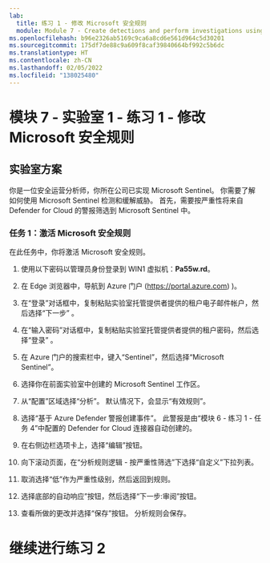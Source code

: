 ```yaml
---
lab:
  title: 练习 1 - 修改 Microsoft 安全规则
  module: Module 7 - Create detections and perform investigations using Microsoft Sentinel
ms.openlocfilehash: b96e2326ab5169c9ca6a8cd6e561d964c5d30201
ms.sourcegitcommit: 175df7de88c9a609f8caf39840664bf992c5b6dc
ms.translationtype: HT
ms.contentlocale: zh-CN
ms.lasthandoff: 02/05/2022
ms.locfileid: "138025480"
---
```

# <a name="module-7---lab-1---exercise-1---modify-a-microsoft-security-rule"></a>模块 7 - 实验室 1 - 练习 1 - 修改 Microsoft 安全规则

## <a name="lab-scenario"></a>实验室方案

你是一位安全运营分析师，你所在公司已实现 Microsoft Sentinel。 你需要了解如何使用 Microsoft Sentinel 检测和缓解威胁。 首先，需要按严重性将来自 Defender for Cloud 的警报筛选到 Microsoft Sentinel 中。 


### <a name="task-1-activate-a-microsoft-security-rule"></a>任务 1：激活 Microsoft 安全规则

在此任务中，你将激活 Microsoft 安全规则。

1. 使用以下密码以管理员身份登录到 WIN1 虚拟机：**Pa55w.rd**。  

1. 在 Edge 浏览器中，导航到 Azure 门户 (https://portal.azure.com) )。

1. 在“登录”对话框中，复制粘贴实验室托管提供者提供的租户电子邮件帐户，然后选择“下一步”  。

1. 在“输入密码”对话框中，复制粘贴实验室托管提供者提供的租户密码，然后选择“登录”  。

1. 在 Azure 门户的搜索栏中，键入“Sentinel”，然后选择“Microsoft Sentinel”。

1. 选择你在前面实验室中创建的 Microsoft Sentinel 工作区。

1. 从“配置”区域选择“分析”。 默认情况下，会显示“有效规则”。

1. 选择“基于 Azure Defender 警报创建事件”。 此警报是由“模块 6 - 练习 1 - 任务 4”中配置的 Defender for Cloud 连接器自动创建的。 

1. 在右侧边栏选项卡上，选择“编辑”按钮。

1. 向下滚动页面，在“分析规则逻辑 - 按严重性筛选”下选择“自定义”下拉列表。

1. 取消选择“低”作为严重性级别，然后返回到规则。

1. 选择底部的自动响应”按钮，然后选择“下一步:审阅”按钮。

1. 查看所做的更改并选择“保存”按钮。 分析规则会保存。

# <a name="proceed-to-exercise-2"></a>继续进行练习 2
